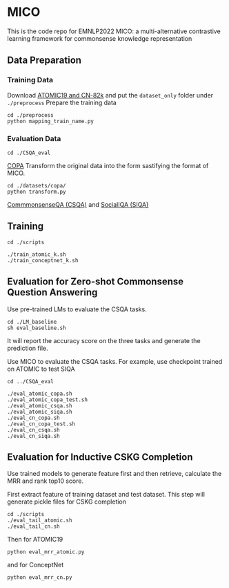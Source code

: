 # MICO
This is the code repo for EMNLP2022 MICO: a multi-alternative contrastive learning framework for commonsense knowledge representation

## Data Preparation

### Training Data
   Download [ATOMIC19 and CN-82k](https://github.com/BinWang28/InductivE) and put the `dataset_only` folder under `./preprocess`
   Prepare the training data

   ```
   cd ./preprocess
   python mapping_train_name.py
   ```    

### Evaluation Data
   ```
   cd ./CSQA_eval
   ```
   [COPA](https://people.ict.usc.edu/~gordon/copa.html)
   Transform the original data into the form sastifying the format of MICO.
   ```
   cd ./datasets/copa/
   python transform.py
   ```
   [CommmonsenseQA (CSQA)](https://allenai.org/data/commonsenseqa) and 
   [SocialIQA (SIQA)](https://leaderboard.allenai.org/socialiqa/submissions/get-started)
     

## Training

   ```
   cd ./scripts

   ./train_atomic_k.sh
   ./train_conceptnet_k.sh
   ```


## Evaluation for Zero-shot Commonsense Question Answering

   Use pre-trained LMs to evaluate the CSQA tasks.
   ```
   cd ./LM_baseline
   sh eval_baseline.sh 
   ```
   It will report the accuracy score on the three tasks and generate the prediction file.


   Use MICO to evaluate the CSQA tasks. For example, use checkpoint trained on ATOMIC to test SIQA
   ```
   cd ../CSQA_eval

   ./eval_atomic_copa.sh
   ./eval_atomic_copa_test.sh
   ./eval_atomic_csqa.sh
   ./eval_atomic_siqa.sh
   ./eval_cn_copa.sh
   ./eval_cn_copa_test.sh
   ./eval_cn_csqa.sh
   ./eval_cn_siqa.sh

   ```


## Evaluation for Inductive CSKG Completion

   Use trained models to generate feature first and then retrieve, calculate the MRR and rank top10 score.

   First extract feature of training dataset and test dataset. This step will generate pickle files for CSKG completion
   ```
   cd ./scripts
   ./eval_tail_atomic.sh
   ./eval_tail_cn.sh
   ```

   Then for ATOMIC19
   ```
   python eval_mrr_atomic.py
   ```
   and for ConceptNet
   ```
   python eval_mrr_cn.py
   ```

